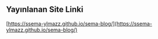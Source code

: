 ## Yayınlanan Site Linki

[https://ssema-ylmazz.github.io/sema-blog/](https://ssema-ylmazz.github.io/sema-blog/)
